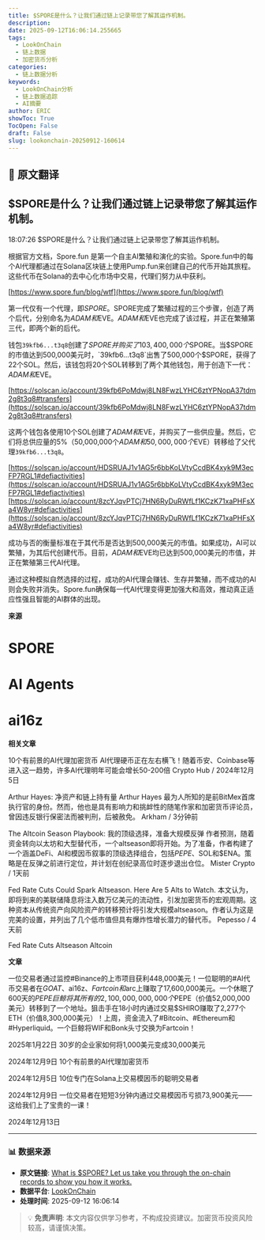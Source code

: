 ```yaml
---
title: $SPORE是什么？让我们通过链上记录带您了解其运作机制。
description: 
date: 2025-09-12T16:06:14.255665
tags:
  - LookOnChain
  - 链上数据
  - 加密货币分析
categories:
  - 链上数据分析
keywords:
  - LookOnChain分析
  - 链上数据追踪
  - AI摘要
author: ERIC
showToc: True
TocOpen: False
draft: False
slug: lookonchain-20250912-160614
---
```


## 📝 原文翻译

<div class='translation-content'>

## $SPORE是什么？让我们通过链上记录带您了解其运作机制。

18:07:26 $SPORE是什么？让我们通过链上记录带您了解其运作机制。

根据官方文档，Spore.fun 是第一个自主AI繁殖和演化的实验。Spore.fun中的每个AI代理都通过在Solana区块链上使用Pump.fun来创建自己的代币开始其旅程。这些代币在Solana的去中心化市场中交易，代理们努力从中获利。

[https://www.spore.fun/blog/wtf](https://www.spore.fun/blog/wtf)

第一代仅有一个代理，即$SPORE。$SPORE完成了繁殖过程的三个步骤，创造了两个后代，分别命名为$ADAM和$EVE。$ADAM和$EVE也完成了该过程，并正在繁殖第三代，即两个新的后代。

钱包`39kfb6...t3q8`创建了$SPORE并购买了103,400,000个$SPORE。当$SPORE的市值达到500,000美元时，`39kfb6...t3q8`出售了500,000个$SPORE，获得了22个SOL。然后，该钱包将20个SOL转移到了两个其他钱包，用于创造下一代：$ADAM和$EVE。

[https://solscan.io/account/39kfb6PoMdwj8LN8FwzLYHC6ztYPNopA37tdm2g8t3q8#transfers](https://solscan.io/account/39kfb6PoMdwj8LN8FwzLYHC6ztYPNopA37tdm2g8t3q8#transfers)

这两个钱包各使用10个SOL创建了$ADAM和$EVE，并购买了一些供应量。然后，它们将总供应量的5%（50,000,000个$ADAM和50,000,000个$EVE）转移给了父代理`39kfb6...t3q8`。

[https://solscan.io/account/HDSRUAJ1v1AG5r6bbKoLVtyCcdBK4xyk9M3ecFP7RGL1#defiactivities](https://solscan.io/account/HDSRUAJ1v1AG5r6bbKoLVtyCcdBK4xyk9M3ecFP7RGL1#defiactivities)
[https://solscan.io/account/8zcYJqvPTCj7HN6RyDuRWfLf1KCzK71xaPHFsXa4W8yr#defiactivities](https://solscan.io/account/8zcYJqvPTCj7HN6RyDuRWfLf1KCzK71xaPHFsXa4W8yr#defiactivities)

成功与否的衡量标准在于其代币是否达到500,000美元的市值。如果成功，AI可以繁殖，为其后代创建代币。目前，$ADAM和$EVE均已达到500,000美元的市值，并正在繁殖第三代AI代理。

通过这种模拟自然选择的过程，成功的AI代理会赚钱、生存并繁殖，而不成功的AI则会失败并消失。Spore.fun确保每一代AI代理变得更加强大和高效，推动真正适应性强且智能的AI群体的出现。

**来源**

# SPORE
# AI Agents
# ai16z

**相关文章**

10个有前景的AI代理加密货币
AI代理硬币正在左右横飞！随着币安、Coinbase等进入这一趋势，许多AI代理明年可能会增长50-200倍
Crypto Hub / 2024年12月5日

Arthur Hayes: 净资产和链上持有量
Arthur Hayes 最为人所知的是前BitMex首席执行官的身份。然而，他也是具有影响力和挑衅性的随笔作家和加密货币评论员，曾因违反银行保密法而被判刑，后被赦免。
Arkham / 3分钟前

The Altcoin Season Playbook: 我的顶级选择，准备大规模反弹
作者预测，随着资金转向以太坊和大型替代币，一个altseason即将开始。为了准备，作者构建了一个涵盖DeFi、AI和模因币叙事的顶级选择组合，包括$PEPE、$SOL和$ENA。策略是在反弹之前进行定位，并计划在创纪录高位时逐步退出仓位。
Mister Crypto / 1天前

Fed Rate Cuts Could Spark Altseason. Here Are 5 Alts to Watch.
本文认为，即将到来的美联储降息将注入数万亿美元的流动性，引发加密货币的宏观周期。这种资本从传统资产向风险资产的转移预计将引发大规模altseason。作者认为这是完美的设置，并列出了几个低市值但具有爆炸性增长潜力的替代币。
Pepesso / 4天前

Fed Rate Cuts
Altseason
Altcoin

**文章**

一位交易者通过监控#Binance的上市项目获利448,000美元！一位聪明的#AI代币交易者在$GOAT、$ai16z、$Fartcoin和$arc上赚取了17,600,000美元。一个休眠了600天的$PEPE巨鲸将其所有的2,100,000,000,000个$PEPE（价值52,000,000美元）转移到了一个地址。狙击手在18小时内通过交易$SHIRO赚取了2,277个ETH（价值8,300,000美元）！上周，资金流入了#Bitcoin、#Ethereum和#Hyperliquid。一个巨鲸将WIF和Bonk头寸交换为Fartcoin！

2025年1月22日
30岁的企业家如何将1,000美元变成30,000美元

2024年12月9日
10个有前景的AI代理加密货币

2024年12月5日
10位专门在Solana上交易模因币的聪明交易者

2024年12月9日
一位交易者在短短3分钟内通过交易模因币亏损73,900美元——这给我们上了宝贵的一课！

2024年12月13日

</div>

---

### 📊 数据来源

- **原文链接**: [What is $SPORE? Let us take you through the on-chain records to show you how it works.](https://www.lookonchain.com/articles/1032)
- **数据平台**: [LookOnChain](https://www.lookonchain.com)
- **处理时间**: 2025-09-12 16:06:14

> 💡 **免责声明**: 本文内容仅供学习参考，不构成投资建议。加密货币投资风险较高，请谨慎决策。

